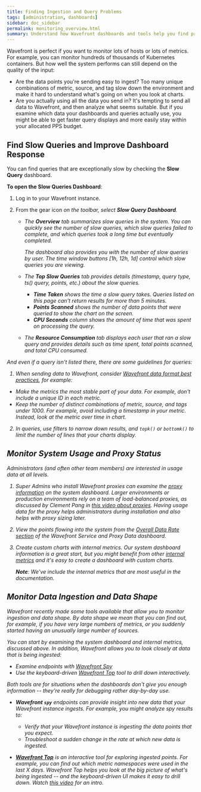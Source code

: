 ```yaml
---
title: Finding Ingestion and Query Problems
tags: [administration, dashboards]
sidebar: doc_sidebar
permalink: monitoring_overview.html
summary: Understand how Wavefront dashboards and tools help you find problems
---
```


Wavefront is perfect if you want to monitor lots of hosts or lots of metrics. For example, you can monitor hundreds of thousands of Kubernetes containers. But how well the system performs can still depend on the quality of the input:

* Are the data points you're sending easy to ingest? Too many unique combinations of metric, source, and tag slow down the environment and make it hard to understand what's going on when you look at charts.
* Are you actually using all the data you send in? It's tempting to send all data to Wavefront, and then analyze what seems suitable. But if you examine which data your dashboards and queries actually use, you might be able to get faster query displays and more easily stay within your allocated PPS budget.


## Find Slow Queries and Improve Dashboard Response

You can find queries that are exceptionally slow by checking  the **Slow Query** dashboard.

**To open the Slow Queries Dashboard**:

1. Log in to your Wavefront instance.
2. From the gear icon <i class="fa fa-cog"/> on the toolbar, select **Slow Query Dashboard**.

   * The **Overview** tab summarizes slow queries in the system. You can quickly see the number of slow queries, which slow queries failed to complete, and which queries took a long time but eventually completed.

     The dashboard also provides you with the number of slow queries by user. The time window buttons [1h, 12h, 1d] control which slow queries you are viewing.

   * The **Top Slow Queries** tab provides details (timestamp, query type, ts() query, points, etc.) about the slow queries.

     * **Time Taken** shows the time a slow query takes. Queries listed on this page can't return results for more than 5 minutes.
     * **Points Scanned** shows the number of data points that were queried to show the chart on the screen.
     * **CPU Seconds** column shows the amount of time that was spent on processing the query.

   * The **Resource Consumption** tab displays each user that ran a slow query and provides details such as time spent, total points scanned, and total CPU consumed.

And even if a query isn't listed there, there are some guidelines for queries:

1. When sending data to Wavefront, consider [Wavefront data format best practices](wavefront_data_format.html#wavefront-data-format-best-practices), for example:
* Make the metrics the most stable part of your data. For example, don't include a unique ID in each metric.
* Keep the number of distinct combinations of metric, source, and tags under 1000. For example, avoid including a timestamp in your metric. Instead, look at the metric over time in chart.

2. In queries, use filters to narrow down results, and `topk()` or `bottomk()` to limit the number of lines that your charts display.

## Monitor System Usage and Proxy Status

Administrators (and often other team members) are interested in usage data at all levels.

1. Super Admins who install Wavefront proxies can examine the [proxy information](monitoring_proxies.html) on the system dashboard. Larger environments or production environments rely on a team of load-balanced proxies, as discussed by Clement Pang in [this video about proxies](https://youtu.be/Lrm8UuxrsqA).
    Having usage data for the proxy helps administrators during installation and also helps with proxy sizing later.
2. View the points flowing into the system from the [Overall Data Rate section](wavefront_monitoring.html#overall-data-rate) of the Wavefront Service and Proxy Data dashboard.
3. Create custom charts with internal metrics. Our system dashboard information is a great start, but you might benefit from other [internal metrics](wavefront-internal-metrics.html) and it's easy to create a dashboard with custom charts.

   **Note**: We've include the internal metrics that are most useful in the documentation.

## Monitor Data Ingestion and Data Shape

Wavefront recently made some tools available that allow you to monitor ingestion and data shape. By data shape we mean that you can find out, for example, if you have very large numbers of metrics, or you suddenly started having an unusually large number of sources.

You can start by examining the system dashboard and internal metrics, discussed above. In addition, Wavefront allows you to look closely at data that is being ingested:
* Examine endpoints with [Wavefront Spy]()
* Use the keyboard-driven [Wavefront Top]() tool to drill down interactively.

Both tools are for situations when the dashboards don't give you enough information -- they're really for debugging rather day-by-day use.

* **Wavefront `spy`** endpoints can provide insight into new data that your Wavefront instance ingests. For example, you might analyze spy results to:
  * Verify that your Wavefront instance is ingesting the data points that you expect.
  * Troubleshoot a sudden change in the rate at which new data is ingested.

* [**Wavefront Top**](https://github.com/wavefrontHQ/wftop) is an interactive tool for exploring ingested points. For example, you can find out which metric namespaces were used in the last X days. Wavefront Top helps you look at the big picture of what's being ingested -- and the keyboard-driven UI makes it easy to drill down. Watch [this video](https://vmwaretv.vmware.com/media/t/1_yif61rd5) for an intro.

<!--- Discuss new Ingestion Policies here --->
